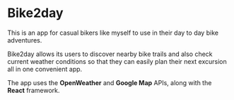 # Bike2day

This is an app for casual bikers like myself to use in their day to day bike adventures. 

Bike2day allows its users to discover nearby bike trails and also check current weather conditions so that they can
easily plan their next excursion all in one convenient app.

The app uses the **OpenWeather** and **Google Map** APIs, along with the **React** framework.